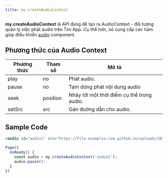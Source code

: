 ```yaml
---
title: my.createAudioContext
---
```


**my.createAudioContext** là API dùng để tạo ra AudioContext - đối tượng quản lý việc phát audio trên Tini App. Cụ thể hơn, nó cung cấp các hàm giúp điều khiển [audio](/docs/component/basic/media/audio) component.

## Phương thức của Audio Context

| Phương thức | Tham số  | Mô tả                                      |
| ----------- | -------- | ------------------------------------------ |
| play        | no       | Phát audio.                                |
| pause       | no       | Tạm dừng phát nội dung audio               |
| seek        | position | Nhảy tới một thời điểm cụ thể trong audio. |
| setSrc      | src      | Gán đuờng dẫn cho audio.                   |

## Sample Code

```xml
<audio id="audio1" src="https://file-examples-com.github.io/uploads/2017/11/file_example_MP3_5MG.mp3" name="Sample Audio" author="Unknown" />
```

```js
Page({
  onReady() {
    const audio = my.createAudioContext('audio1');
    audio.pause();
  }
})
```
